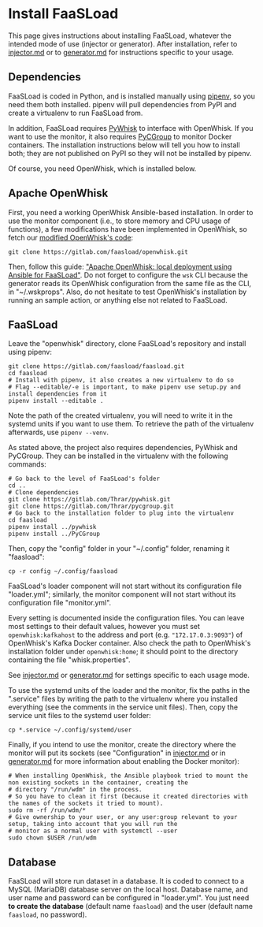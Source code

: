 # Install FaaSLoad

This page gives instructions about installing FaaSLoad, whatever the intended mode of use (injector or generator).
After installation, refer to [injector.md](injector.md) or to [generator.md](generator.md) for instructions specific to your usage.

## Dependencies

FaaSLoad is coded in Python, and is installed manually using [pipenv](https://pipenv.pypa.io/en/latest/), so you need them both installed.
pipenv will pull dependencies from PyPI and create a virtualenv to run FaaSLoad from.

In addition, FaaSLoad requires [PyWhisk](https://gitlab.com/Thrar/pywhisk) to interface with OpenWhisk.
If you want to use the monitor, it also requires [PyCGroup](https://gitlab.com/Thrar/pycgroup) to monitor Docker containers.
The installation instructions below will tell you how to install both;
they are not published on PyPI so they will not be installed by pipenv.

Of course, you need OpenWhisk, which is installed below.

## Apache OpenWhisk

First, you need a working OpenWhisk Ansible-based installation.
In order to use the monitor component (i.e., to store memory and CPU usage of functions), a few modifications have been implemented in OpenWhisk, so fetch our [modified OpenWhisk's code](https://gitlab.com/slimfaas/openwhisk):

```shell
git clone https://gitlab.com/faasload/openwhisk.git
```

Then, follow this guide: ["Apache OpenWhisk: local deployment using Ansible for FaaSLoad"](openwhisk_ansible.md).
Do not forget to configure the `wsk` CLI because the generator reads its OpenWhisk configuration from the same file as the CLI, in "~/.wskprops".
Also, do not hesitate to test OpenWhisk's installation by running an sample action, or anything else not related to FaaSLoad.

## FaaSLoad

Leave the "openwhisk" directory, clone FaaSLoad's repository and install using pipenv:

```shell
git clone https://gitlab.com/faasload/faasload.git
cd faasload
# Install with pipenv, it also creates a new virtualenv to do so
# Flag --editable/-e is important, to make pipenv use setup.py and install dependencies from it
pipenv install --editable . 
```

Note the path of the created virtualenv, you will need to write it in the systemd units if you want to use them.
To retrieve the path of the virtualenv afterwards, use `pipenv --venv`.

As stated above, the project also requires dependencies, PyWhisk and PyCGroup.
They can be installed in the virtualenv with the following commands:

```shell
# Go back to the level of FaaSLoad's folder
cd ..
# Clone dependencies
git clone https://gitlab.com/Thrar/pywhisk.git
git clone https://gitlab.com/Thrar/pycgroup.git
# Go back to the installation folder to plug into the virtualenv
cd faasload
pipenv install ../pywhisk
pipenv install ../PyCGroup
```

Then, copy the "config" folder in your "~/.config" folder, renaming it "faasload":

```shell
cp -r config ~/.config/faasload
```

FaaSLoad's loader component will not start without its configuration file "loader.yml";
similarly, the monitor component will not start without its configuration file "monitor.yml".

Every setting is documented inside the configuration files.
You can leave most settings to their default values, however you must set `openwhisk:kafkahost` to the address and port (e.g. `"172.17.0.3:9093"`) of OpenWhisk's Kafka Docker container.
Also check the path to OpenWhisk's installation folder under `openwhisk:home`;
it should point to the directory containing the file "whisk.properties".

See [injector.md](injector.md) or [generator.md](generator.md) for settings specific to each usage mode.

To use the systemd units of the loader and the monitor, fix the paths in the ".service" files by writing the path to the virtualenv where you installed everything (see the comments in the service unit files).
Then, copy the service unit files to the systemd user folder:

```shell
cp *.service ~/.config/systemd/user
```

Finally, if you intend to use the monitor, create the directory where the monitor will put its sockets (see "Configuration" in [injector.md](injector.md) or in [generator.md](generator.md) for more information about enabling the Docker monitor):

```shell
# When installing OpenWhisk, the Ansible playbook tried to mount the non existing sockets in the container, creating the
# directory "/run/wdm" in the process.
# So you have to clean it first (because it created directories with the names of the sockets it tried to mount).
sudo rm -rf /run/wdm/*
# Give ownership to your user, or any user:group relevant to your setup, taking into account that you will run the
# monitor as a normal user with systemctl --user
sudo chown $USER /run/wdm
```

## Database

FaaSLoad will store run dataset in a database.
It is coded to connect to a MySQL (MariaDB) database server on the local host.
Database name, and user name and password can be configured in "loader.yml".
You just need **to create the database** (default name `faasload`) and the user (default name `faasload`, no password).
